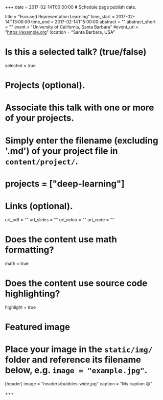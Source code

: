 +++
date = 2017-02-14T00:00:00  # Schedule page publish date.

title = "Focused Representation Learning"
time_start = 2017-02-14T13:00:00
time_end = 2017-02-14T15:00:00
abstract = ""
abstract_short = ""
event = "University of California, Santa Barbara"
#event_url = "https://example.org"
location = "Santa Barbara, USA"

# Is this a selected talk? (true/false)
selected = true

# Projects (optional).
#   Associate this talk with one or more of your projects.
#   Simply enter the filename (excluding '.md') of your project file in `content/project/`.
# projects = ["deep-learning"]

# Links (optional).
url_pdf = ""
url_slides = ""
url_video = ""
url_code = ""

# Does the content use math formatting?
math = true

# Does the content use source code highlighting?
highlight = true

# Featured image
# Place your image in the `static/img/` folder and reference its filename below, e.g. `image = "example.jpg"`.
[header]
image = "headers/bubbles-wide.jpg"
caption = "My caption :smile:"

+++
